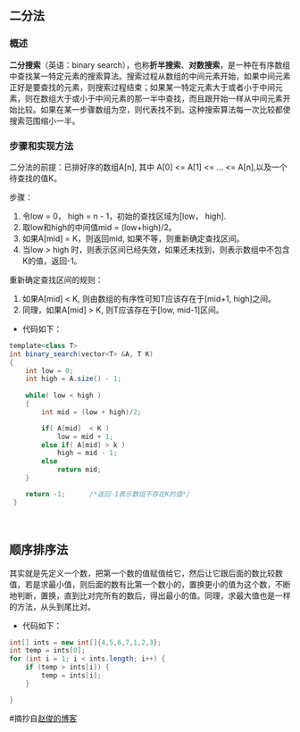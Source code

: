 ## 二分法

### 概述

**二分搜索**（英语：binary search），也称**折半搜索**、**对数搜索**，是一种在有序数组中查找某一特定元素的搜索算法。搜索过程从数组的中间元素开始，如果中间元素正好是要查找的元素，则搜索过程结束；如果某一特定元素大于或者小于中间元素，则在数组大于或小于中间元素的那一半中查找，而且跟开始一样从中间元素开始比较。如果在某一步骤数组为空，则代表找不到。这种搜索算法每一次比较都使搜索范围缩小一半。

### 步骤和实现方法

 二分法的前提：已排好序的数组A[n], 其中 A[0] <= A[1] <= ... <= A[n],以及一个待查找的值K。

步骤：

1. 令low = 0， high = n - 1，初始的查找区域为[low， high].
2. 取low和high的中间值mid = (low+high)/2。
3. 如果A[mid] = K，则返回mid, 如果不等，则重新确定查找区间。
4. 当low > high 时，则表示区间已经失效，如果还未找到，则表示数组中不包含K的值，返回-1。

重新确定查找区间的规则：

1. 如果A[mid] < K, 则由数组的有序性可知T应该存在于[mid+1, high]之间。
2. 同理，如果A[mid] > K, 则T应该存在于[low, mid-1]区间。

- 代码如下：

```java
template<class T>
int binary_search(vector<T> &A, T K)
{
    int low = 0;
    int high = A.size() - 1;
    
    while( low < high )
    {
        int mid = (low + high)/2;

        if( A[mid]  < K )
            low = mid + 1;
        else if( A[mid] > k )
            high = mid - 1;
        else
            return mid;
    }  

    return -1;      /*返回-1表示数组不存在K的值*/
 }
```

<br>

## 顺序排序法

其实就是先定义一个数，把第一个数的值赋值给它，然后让它跟后面的数比较数值，若是求最小值，则后面的数有比第一个数小的，置换更小的值为这个数，不断地判断，置换，直到比对完所有的数后，得出最小的值。同理，求最大值也是一样的方法，从头到尾比对。

- 代码如下：

```java
int[] ints = new int[]{4,5,6,7,1,2,3};
int temp = ints[0];
for (int i = 1; i < ints.length; i++) {
    if (temp > ints[i]) {
        temp = ints[i];
    }

}
```



#摘抄自[赵俊的博客](http://www.zhaojun.im/find-minimum-in-rotated-sorted-array/)